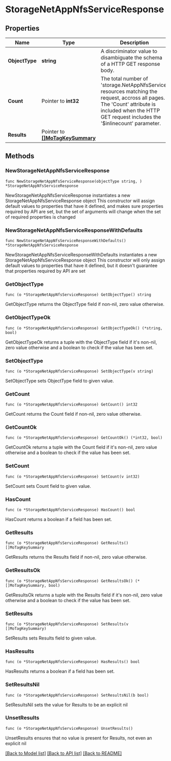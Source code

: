 # StorageNetAppNfsServiceResponse

## Properties

Name | Type | Description | Notes
------------ | ------------- | ------------- | -------------
**ObjectType** | **string** | A discriminator value to disambiguate the schema of a HTTP GET response body. | 
**Count** | Pointer to **int32** | The total number of &#39;storage.NetAppNfsService&#39; resources matching the request, accross all pages. The &#39;Count&#39; attribute is included when the HTTP GET request includes the &#39;$inlinecount&#39; parameter. | [optional] 
**Results** | Pointer to [**[]MoTagKeySummary**](MoTagKeySummary.md) |  | [optional] 

## Methods

### NewStorageNetAppNfsServiceResponse

`func NewStorageNetAppNfsServiceResponse(objectType string, ) *StorageNetAppNfsServiceResponse`

NewStorageNetAppNfsServiceResponse instantiates a new StorageNetAppNfsServiceResponse object
This constructor will assign default values to properties that have it defined,
and makes sure properties required by API are set, but the set of arguments
will change when the set of required properties is changed

### NewStorageNetAppNfsServiceResponseWithDefaults

`func NewStorageNetAppNfsServiceResponseWithDefaults() *StorageNetAppNfsServiceResponse`

NewStorageNetAppNfsServiceResponseWithDefaults instantiates a new StorageNetAppNfsServiceResponse object
This constructor will only assign default values to properties that have it defined,
but it doesn't guarantee that properties required by API are set

### GetObjectType

`func (o *StorageNetAppNfsServiceResponse) GetObjectType() string`

GetObjectType returns the ObjectType field if non-nil, zero value otherwise.

### GetObjectTypeOk

`func (o *StorageNetAppNfsServiceResponse) GetObjectTypeOk() (*string, bool)`

GetObjectTypeOk returns a tuple with the ObjectType field if it's non-nil, zero value otherwise
and a boolean to check if the value has been set.

### SetObjectType

`func (o *StorageNetAppNfsServiceResponse) SetObjectType(v string)`

SetObjectType sets ObjectType field to given value.


### GetCount

`func (o *StorageNetAppNfsServiceResponse) GetCount() int32`

GetCount returns the Count field if non-nil, zero value otherwise.

### GetCountOk

`func (o *StorageNetAppNfsServiceResponse) GetCountOk() (*int32, bool)`

GetCountOk returns a tuple with the Count field if it's non-nil, zero value otherwise
and a boolean to check if the value has been set.

### SetCount

`func (o *StorageNetAppNfsServiceResponse) SetCount(v int32)`

SetCount sets Count field to given value.

### HasCount

`func (o *StorageNetAppNfsServiceResponse) HasCount() bool`

HasCount returns a boolean if a field has been set.

### GetResults

`func (o *StorageNetAppNfsServiceResponse) GetResults() []MoTagKeySummary`

GetResults returns the Results field if non-nil, zero value otherwise.

### GetResultsOk

`func (o *StorageNetAppNfsServiceResponse) GetResultsOk() (*[]MoTagKeySummary, bool)`

GetResultsOk returns a tuple with the Results field if it's non-nil, zero value otherwise
and a boolean to check if the value has been set.

### SetResults

`func (o *StorageNetAppNfsServiceResponse) SetResults(v []MoTagKeySummary)`

SetResults sets Results field to given value.

### HasResults

`func (o *StorageNetAppNfsServiceResponse) HasResults() bool`

HasResults returns a boolean if a field has been set.

### SetResultsNil

`func (o *StorageNetAppNfsServiceResponse) SetResultsNil(b bool)`

 SetResultsNil sets the value for Results to be an explicit nil

### UnsetResults
`func (o *StorageNetAppNfsServiceResponse) UnsetResults()`

UnsetResults ensures that no value is present for Results, not even an explicit nil

[[Back to Model list]](../README.md#documentation-for-models) [[Back to API list]](../README.md#documentation-for-api-endpoints) [[Back to README]](../README.md)


